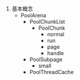 1. 基本概念
   * PoolArena
     * PoolChunkList
       * PoolChunk
         * normal
         * run
         * page
         * handle
     * PoolSubpage
       * small
     * PoolThreadCache